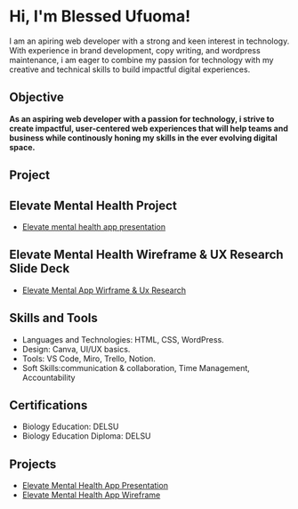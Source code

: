 <h1>Hi, I'm Blessed Ufuoma! </h1>

<p> I am an apiring web developer with a strong and keen interest in technology. With experience in brand development, copy writing, and wordpress maintenance, i am eager to combine my passion for technology with my creative and technical skills to build impactful digital experiences. </p>


<h2> Objective </h2>
 <b>As an aspiring web developer with a passion for technology, i strive to create impactful, user-centered web experiences that will help teams and business while continously honing my skills in the ever evolving digital space.</b> <br/>
 
<h2>Project</h2>
<h2> Elevate Mental Health Project </h2>

- [Elevate mental health app presentation](https://github.com/BlessedUfuoma/Elevate-Mental-Health-App-Presentation/tree/main
)

 ## Elevate Mental Health Wireframe & UX Research Slide Deck
- <a href="https://github.com/BlessedUfuoma/Elevate-Mental-Health-Wireframe-UX-Research-Slide-Deck">Elevate Mental App Wirframe & Ux Research</a>

## Skills and Tools
- Languages and Technologies: HTML, CSS, WordPress.
- Design: Canva, UI/UX basics.
- Tools: VS Code, Miro, Trello, Notion.
- Soft Skills:communication & collaboration, Time Management, Accountability
  
## Certifications
  - Biology Education: DELSU
  - Biology Education Diploma: DELSU

## Projects
- [Elevate Mental Health App Presentation](https://github.com/BlessedUfuoma/Elevate-Mental-Health-App-Presentation/tree/main)
- [Elevate Mental Health App Wireframe](https://github.com/BlessedUfuoma/Elevate-Mental-Health-Wireframe-UX-Research-Slide-Deck) <br/>


<!--
**joshmadakor1/joshmadakor1** is a ✨ _special_ ✨ repository because its `README.md` (this file) appears on your GitHub profile.

Here are some ideas to get you started:

- 🔭 I’m currently working on ...
- 🌱 I’m currently learning ...
- 👯 I’m looking to collaborate on ...
- 🤔 I’m looking for help with ...
- 💬 Ask me about ...
- 📫 How to reach me: ...
- 😄 Pronouns: ...
- ⚡ Fun fact: ...
-->
